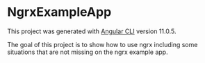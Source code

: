 # NgrxExampleApp

This project was generated with [Angular CLI](https://github.com/angular/angular-cli) version 11.0.5.

The goal of this project is to show how to use ngrx including some situations that are not missing on the ngrx example app.
